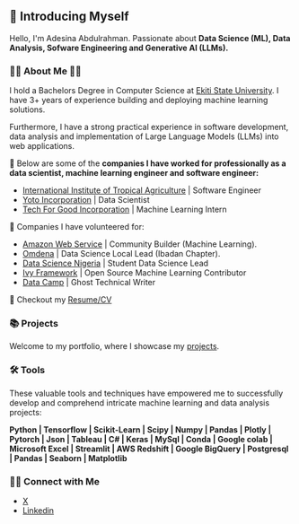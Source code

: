 ## 🙋 Introducing Myself
Hello, I'm Adesina Abdulrahman. Passionate about  **Data Science (ML), Data Analysis, Sofware Engineering and Generative AI (LLMs).** 

### 👨‍🎓 About Me 💼🎒
I hold a Bachelors Degree in Computer Science at [Ekiti State University](https://portal.eksu.ng/). I have 3+ years of experience building and deploying machine learning solutions. 

Furthermore, I have a strong practical experience in software development, data analysis and implementation of Large Language Models (LLMs) into web applications.

🔭 Below are some of the **companies I have worked for professionally as a data scientist, machine learning engineer and software engineer:**

  - [International Institute of Tropical Agriculture](https://www.iita.org/) | Software Engineer
  - [Yoto Incorporation](https://find-and-update.company-information.service.gov.uk/company/09542062) | Data Scientist
  - [Tech For Good Incorporation](https://www.techforgoodinc.org/) | Machine Learning Intern

🔭 Companies I have volunteered for:
  - [Amazon Web Service](https://aws.amazon.com/developer/community/community-builders/community-builders-directory/) | Community Builder (Machine Learning).
  - [Omdena](https://www.omdena.com/) | Data Science Local Lead (Ibadan Chapter).
  - [Data Science Nigeria](https://datasciencenigeria.org/) | Student Data Science Lead
  - [Ivy Framework](https://github.com/ivy-llc) | Open Source Machine Learning Contributor
  - [Data Camp](https://www.datacamp.com/) | Ghost Technical Writer

🔭 Checkout my [Resume/CV](https://drive.google.com/file/d/17JA8Aqb4zjXZhJCGYs__zZ6yIRVO8xGd/view?usp=sharing)
### 📚 Projects
Welcome to my portfolio, where I showcase my [projects](https://github.com/AdesinaA/portfolio-directory/blob/main/readme.md).

### 🛠️ Tools
These valuable tools and techniques have empowered me to successfully develop and comprehend intricate machine learning and data analysis projects:

**Python | Tensorflow | Scikit-Learn | Scipy | Numpy | Pandas | Plotly | Pytorch | Json | Tableau | C# | Keras | MySql | Conda | Google colab | Microsoft Excel | Streamlit | AWS Redshift | Google BigQuery | Postgresql | Pandas | Seaborn | Matplotlib**

### 👋🏻 Connect with Me
- [X](https://x.com/adesinaa_)
- [Linkedin](https://linkedin.com/in/adesinaa)
